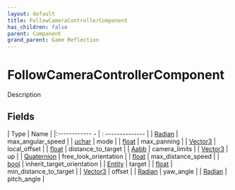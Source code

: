 ```yaml
---
layout: default
title: FollowCameraControllerComponent
has_children: false
parent: Component
grand_parent: Game Reflection
---
```

# FollowCameraControllerComponent
Description 

## Fields
| Type | Name |
|:------------ - | : -------------- |
| [Radian](game-reflection/classes/radian.md) | max_angular_speed |
| [uchar](game-reflection/enums/uchar.md) | mode |
| [float](game-reflection/components/float.md) | max_panning |
| [Vector3](game-reflection/classes/vector3.md) | local_offset |
| [float](game-reflection/components/float.md) | distance_to_target |
| [Aabb](game-reflection/components/aabb.md) | camera_limits |
| [Vector3](game-reflection/classes/vector3.md) | up |
| [Quaternion](game-reflection/classes/quaternion.md) | free_look_orientation |
| [float](game-reflection/components/float.md) | max_distance_speed |
| [bool](game-reflection/components/bool.md) | inherit_target_orientation |
| [Entity](game-reflection/classes/entity.md) | target |
| [float](game-reflection/components/float.md) | min_distance_to_target |
| [Vector3](game-reflection/classes/vector3.md) | offset |
| [Radian](game-reflection/classes/radian.md) | yaw_angle |
| [Radian](game-reflection/classes/radian.md) | pitch_angle |

